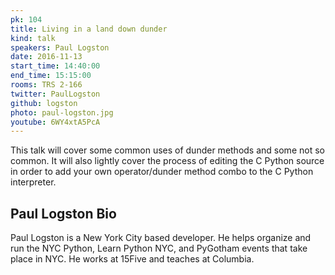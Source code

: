```yaml
---
pk: 104
title: Living in a land down dunder
kind: talk
speakers: Paul Logston
date: 2016-11-13
start_time: 14:40:00
end_time: 15:15:00
rooms: TRS 2-166
twitter: PaulLogston
github: logston
photo: paul-logston.jpg
youtube: 6WY4xtA5PcA
---
```


This talk will cover some common uses of dunder methods and some not so common.
It will also lightly cover the process of editing the C Python source in order
to add your own operator/dunder method combo to the C Python interpreter.

## Paul Logston Bio

Paul Logston is a New York City based developer. He helps organize and run the
NYC Python, Learn Python NYC, and PyGotham events that take place in NYC.
He works at 15Five and teaches at Columbia.
